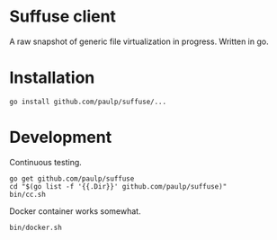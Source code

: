 Suffuse client
==============

A raw snapshot of generic file virtualization in progress. Written in go.

Installation
============

`go install github.com/paulp/suffuse/...`

Development
===========

Continuous testing.
```
go get github.com/paulp/suffuse
cd "$(go list -f '{{.Dir}}' github.com/paulp/suffuse)"
bin/cc.sh
```

Docker container works somewhat.
```
bin/docker.sh
```
